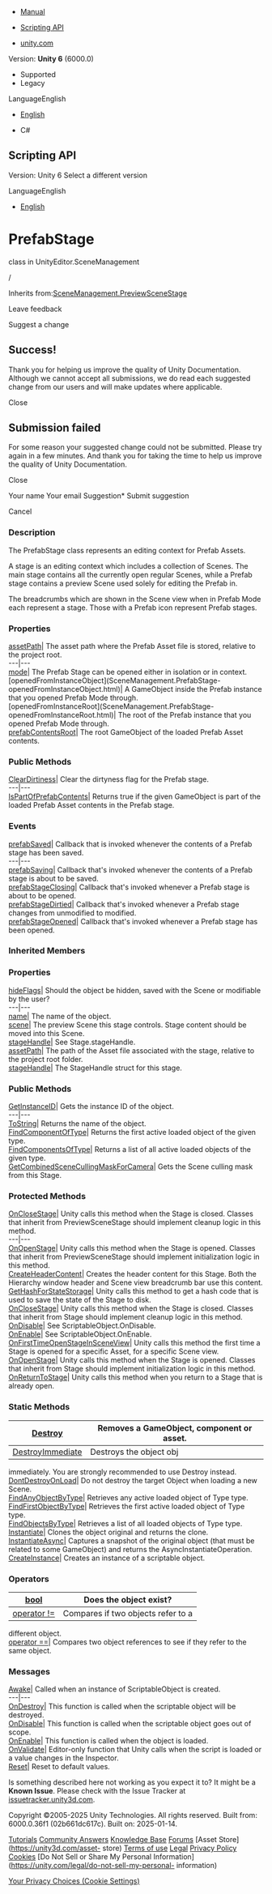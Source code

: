 [ ]()

  * [Manual](../Manual/index.html)
  * [Scripting API](../ScriptReference/index.html)

  * [unity.com](https://unity.com/)

Version: **Unity 6** (6000.0)

  * Supported
  * Legacy

LanguageEnglish

  * [English]()

  * C#

[ ](https://docs.unity3d.com)

## Scripting API

Version: Unity 6 Select a different version

LanguageEnglish

  * [English]()

# PrefabStage

class in UnityEditor.SceneManagement

/

Inherits
from:[SceneManagement.PreviewSceneStage](SceneManagement.PreviewSceneStage.html)

Leave feedback

Suggest a change

## Success!

Thank you for helping us improve the quality of Unity Documentation. Although
we cannot accept all submissions, we do read each suggested change from our
users and will make updates where applicable.

Close

## Submission failed

For some reason your suggested change could not be submitted. Please <a>try
again</a> in a few minutes. And thank you for taking the time to help us
improve the quality of Unity Documentation.

Close

Your name Your email Suggestion* Submit suggestion

Cancel

[ ]()

### Description

The PrefabStage class represents an editing context for Prefab Assets.

A stage is an editing context which includes a collection of Scenes. The main
stage contains all the currently open regular Scenes, while a Prefab stage
contains a preview Scene used solely for editing the Prefab in.  
  
The breadcrumbs which are shown in the Scene view when in Prefab Mode each
represent a stage. Those with a Prefab icon represent Prefab stages.

### Properties

[assetPath](SceneManagement.PrefabStage-assetPath.html)| The asset path where
the Prefab Asset file is stored, relative to the project root.  
---|---  
[mode](SceneManagement.PrefabStage-mode.html)| The Prefab Stage can be opened
either in isolation or in context.  
[openedFromInstanceObject](SceneManagement.PrefabStage-
openedFromInstanceObject.html)| A GameObject inside the Prefab instance that
you opened Prefab Mode through.  
[openedFromInstanceRoot](SceneManagement.PrefabStage-
openedFromInstanceRoot.html)| The root of the Prefab instance that you opened
Prefab Mode through.  
[prefabContentsRoot](SceneManagement.PrefabStage-prefabContentsRoot.html)| The
root GameObject of the loaded Prefab Asset contents.  
  
### Public Methods

[ClearDirtiness](SceneManagement.PrefabStage.ClearDirtiness.html)| Clear the
dirtyness flag for the Prefab stage.  
---|---  
[IsPartOfPrefabContents](SceneManagement.PrefabStage.IsPartOfPrefabContents.html)|
Returns true if the given GameObject is part of the loaded Prefab Asset
contents in the Prefab stage.  
  
### Events

[prefabSaved](SceneManagement.PrefabStage-prefabSaved.html)| Callback that is
invoked whenever the contents of a Prefab stage has been saved.  
---|---  
[prefabSaving](SceneManagement.PrefabStage-prefabSaving.html)| Callback that's
invoked whenever the contents of a Prefab stage is about to be saved.  
[prefabStageClosing](SceneManagement.PrefabStage-prefabStageClosing.html)|
Callback that's invoked whenever a Prefab stage is about to be opened.  
[prefabStageDirtied](SceneManagement.PrefabStage-prefabStageDirtied.html)|
Callback that's invoked whenever a Prefab stage changes from unmodified to
modified.  
[prefabStageOpened](SceneManagement.PrefabStage-prefabStageOpened.html)|
Callback that's invoked whenever a Prefab stage has been opened.  
  
### Inherited Members

### Properties

[hideFlags](Object-hideFlags.html)| Should the object be hidden, saved with
the Scene or modifiable by the user?  
---|---  
[name](Object-name.html)| The name of the object.  
[scene](SceneManagement.PreviewSceneStage-scene.html)| The preview Scene this
stage controls. Stage content should be moved into this Scene.  
[stageHandle](SceneManagement.PreviewSceneStage-stageHandle.html)| See
Stage.stageHandle.  
[assetPath](SceneManagement.Stage-assetPath.html)| The path of the Asset file
associated with the stage, relative to the project root folder.  
[stageHandle](SceneManagement.Stage-stageHandle.html)| The StageHandle struct
for this stage.  
  
### Public Methods

[GetInstanceID](Object.GetInstanceID.html)| Gets the instance ID of the
object.  
---|---  
[ToString](Object.ToString.html)| Returns the name of the object.  
[FindComponentOfType](SceneManagement.Stage.FindComponentOfType.html)| Returns
the first active loaded object of the given type.  
[FindComponentsOfType](SceneManagement.Stage.FindComponentsOfType.html)|
Returns a list of all active loaded objects of the given type.  
[GetCombinedSceneCullingMaskForCamera](SceneManagement.Stage.GetCombinedSceneCullingMaskForCamera.html)|
Gets the Scene culling mask from this Stage.  
  
### Protected Methods

[OnCloseStage](SceneManagement.PreviewSceneStage.OnCloseStage.html)| Unity
calls this method when the Stage is closed. Classes that inherit from
PreviewSceneStage should implement cleanup logic in this method.  
---|---  
[OnOpenStage](SceneManagement.PreviewSceneStage.OnOpenStage.html)| Unity calls
this method when the Stage is opened. Classes that inherit from
PreviewSceneStage should implement initialization logic in this method.  
[CreateHeaderContent](SceneManagement.Stage.CreateHeaderContent.html)| Creates
the header content for this Stage. Both the Hierarchy window header and Scene
view breadcrumb bar use this content.  
[GetHashForStateStorage](SceneManagement.Stage.GetHashForStateStorage.html)|
Unity calls this method to get a hash code that is used to save the state of
the Stage to disk.  
[OnCloseStage](SceneManagement.Stage.OnCloseStage.html)| Unity calls this
method when the Stage is closed. Classes that inherit from Stage should
implement cleanup logic in this method.  
[OnDisable](SceneManagement.Stage.OnDisable.html)| See
ScriptableObject.OnDisable.  
[OnEnable](SceneManagement.Stage.OnEnable.html)| See
ScriptableObject.OnEnable.  
[OnFirstTimeOpenStageInSceneView](SceneManagement.Stage.OnFirstTimeOpenStageInSceneView.html)|
Unity calls this method the first time a Stage is opened for a specific Asset,
for a specific Scene view.  
[OnOpenStage](SceneManagement.Stage.OnOpenStage.html)| Unity calls this method
when the Stage is opened. Classes that inherit from Stage should implement
initialization logic in this method.  
[OnReturnToStage](SceneManagement.Stage.OnReturnToStage.html)| Unity calls
this method when you return to a Stage that is already open.  
  
### Static Methods

[Destroy](Object.Destroy.html)| Removes a GameObject, component or asset.  
---|---  
[DestroyImmediate](Object.DestroyImmediate.html)| Destroys the object obj
immediately. You are strongly recommended to use Destroy instead.  
[DontDestroyOnLoad](Object.DontDestroyOnLoad.html)| Do not destroy the target
Object when loading a new Scene.  
[FindAnyObjectByType](Object.FindAnyObjectByType.html)| Retrieves any active
loaded object of Type type.  
[FindFirstObjectByType](Object.FindFirstObjectByType.html)| Retrieves the
first active loaded object of Type type.  
[FindObjectsByType](Object.FindObjectsByType.html)| Retrieves a list of all
loaded objects of Type type.  
[Instantiate](Object.Instantiate.html)| Clones the object original and returns
the clone.  
[InstantiateAsync](Object.InstantiateAsync.html)| Captures a snapshot of the
original object (that must be related to some GameObject) and returns the
AsyncInstantiateOperation.  
[CreateInstance](ScriptableObject.CreateInstance.html)| Creates an instance of
a scriptable object.  
  
### Operators

[bool](Object-operator_Object.html)| Does the object exist?  
---|---  
[operator !=](Object-operator_ne.html)| Compares if two objects refer to a
different object.  
[operator ==](Object-operator_eq.html)| Compares two object references to see
if they refer to the same object.  
  
### Messages

[Awake](ScriptableObject.Awake.html)| Called when an instance of
ScriptableObject is created.  
---|---  
[OnDestroy](ScriptableObject.OnDestroy.html)| This function is called when the
scriptable object will be destroyed.  
[OnDisable](ScriptableObject.OnDisable.html)| This function is called when the
scriptable object goes out of scope.  
[OnEnable](ScriptableObject.OnEnable.html)| This function is called when the
object is loaded.  
[OnValidate](ScriptableObject.OnValidate.html)| Editor-only function that
Unity calls when the script is loaded or a value changes in the Inspector.  
[Reset](ScriptableObject.Reset.html)| Reset to default values.  
  
Is something described here not working as you expect it to? It might be a
**Known Issue**. Please check with the Issue Tracker at
[issuetracker.unity3d.com](https://issuetracker.unity3d.com).

Copyright ©2005-2025 Unity Technologies. All rights reserved. Built from:
6000.0.36f1 (02b661dc617c). Built on: 2025-01-14.

[Tutorials](https://unity3d.com/learn) [Community
Answers](https://answers.unity3d.com) [Knowledge
Base](https://support.unity3d.com/hc/en-us)
[Forums](https://forum.unity3d.com) [Asset Store](https://unity3d.com/asset-
store) [Terms of use](https://docs.unity3d.com/Manual/TermsOfUse.html)
[Legal](https://unity.com/legal) [Privacy
Policy](https://unity.com/legal/privacy-policy)
[Cookies](https://unity.com/legal/cookie-policy) [Do Not Sell or Share My
Personal Information](https://unity.com/legal/do-not-sell-my-personal-
information)

[Your Privacy Choices (Cookie Settings)](javascript:void\(0\);)

